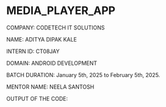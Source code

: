 # MEDIA_PLAYER_APP

COMPANY: CODETECH IT SOLUTIONS

NAME: ADITYA DIPAK KALE

INTERN ID: CT08JAY

DOMAIN: ANDROID DEVELOPMENT

BATCH DURATION: January 5th, 2025 to February 5th, 2025.

MENTOR NAME: NEELA SANTOSH

OUTPUT OF THE CODE:


